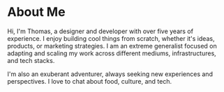 # About Me

Hi, I'm Thomas, a designer and developer with over five years of experience. I enjoy building cool things from scratch, whether it's ideas, products, or marketing strategies. I am an extreme generalist focused on adapting and scaling my work across different mediums, infrastructures, and tech stacks.

I'm also an exuberant adventurer, always seeking new experiences and perspectives. I love to chat about food, culture, and tech.
